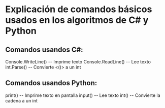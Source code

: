 # Explicación de comandos básicos usados en los algoritmos de C# y Python

## Comandos usandos C#:
Console.WriteLine() -- Imprime texto
Console.ReadLine() -- Lee texto
int.Parse() -- Convierte <()> a un int

## Comandos usandos Python:
print() -- Imprime texto en pantalla
input() -- Lee texto
int() -- Convierte la cadena a un int
